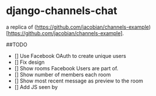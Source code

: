 # django-channels-chat
a replica of (https://github.com/jacobian/channels-example)[https://github.com/jacobian/channels-example].

##TODO
- [] Use Facebook OAuth to create unique users
- [] Fix design
- [] Show rooms Facebook Users are part of.
- [] Show number of members each room
- [] Show most recent message as preview to the room
- [] Add JS seen by
